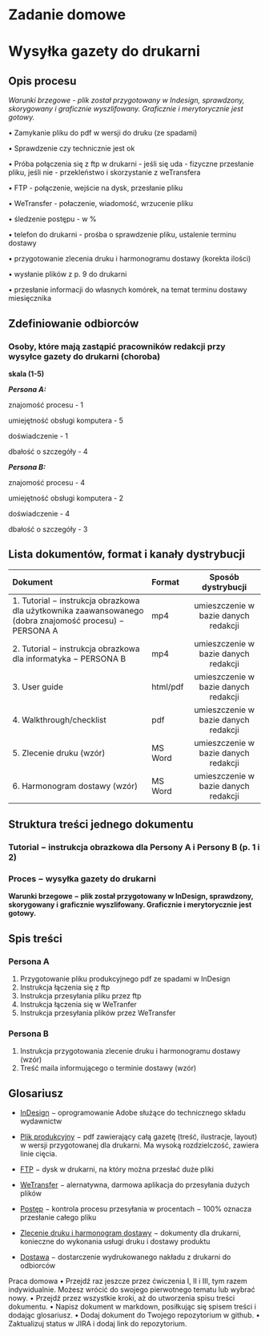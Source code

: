 # Zadanie domowe

#  **Wysyłka gazety do drukarni**

## **Opis procesu**




*Warunki brzegowe - plik został przygotowany w Indesign, sprawdzony, skorygowany i graficznie wyszlifowany.*
*Graficznie i merytorycznie jest gotowy.*

•	Zamykanie pliku do pdf w wersji do druku (ze spadami)

•	Sprawdzenie czy technicznie jest ok

•	Próba połączenia się z ftp w drukarni - jeśli się uda - fizyczne przesłanie pliku, jeśli nie - przekleństwo i skorzystanie z weTransfera

•	FTP - połączenie, wejście na dysk, przesłanie pliku

•	WeTransfer - połaczenie, wiadomość, wrzucenie pliku

•	śledzenie postępu - w %

•	telefon do drukarni - prośba o sprawdzenie pliku, ustalenie terminu dostawy

•	przygotowanie zlecenia druku i harmonogramu dostawy (korekta ilości)

•	wysłanie plików z p. 9 do drukarni

•	przesłanie informacji do własnych komórek, na temat terminu dostawy miesięcznika
 


## **Zdefiniowanie odbiorców**

### **Osoby, które mają zastąpić pracowników redakcji przy wysyłce gazety do drukarni (choroba)**

**skala (1-5)**

***Persona A:***

znajomość procesu - 1

umiejętność obsługi komputera - 5

doświadczenie - 1

dbałość o szczegóły - 4


***Persona B:***

znajomość procesu - 4

umiejętność obsługi komputera - 2

doświadczenie - 4

dbałość o szczegóły - 3

 
## **Lista dokumentów, format i kanały dystrybucji**

|   Dokument  |   Format  | Sposób dystrybucji  |
| :------------- |:-------------------|:-----:|
|  1. Tutorial − instrukcja obrazkowa dla użytkownika zaawansowanego (dobra znajomość procesu) − PERSONA A|mp4|umieszczenie w bazie danych redakcji  |
|2. Tutorial − instrukcja obrazkowa dla informatyka − PERSONA B|mp4|umieszczenie w bazie danych redakcji|
|  3. User guide	|html/pdf|umieszczenie w bazie danych redakcji  |
| 4. Walkthrough/checklist	| pdf | umieszczenie w bazie danych redakcji  |
| 5. Zlecenie druku (wzór)	| MS Word | umieszczenie w bazie danych redakcji  |
| 6. Harmonogram dostawy (wzór)	| MS Word | umieszczenie w bazie danych redakcji  |



## **Struktura treści jednego dokumentu**



### Tutorial − instrukcja obrazkowa dla Persony A i Persony B (p. 1 i 2)
### Proces − wysyłka gazety do drukarni
**Warunki brzegowe − plik został przygotowany w InDesign, sprawdzony, skorygowany i graficznie wyszlifowany. Graficznie i merytorycznie jest gotowy.**


##  **Spis treści**

### Persona A



1.	Przygotowanie pliku produkcyjnego pdf ze spadami w InDesign
2.	Instrukcja łączenia się z ftp 
3.	Instrukcja przesyłania pliku przez ftp
4.	Instrukcja łączenia się w WeTranfer
5.	Instrukcja przesyłania plików przez WeTransfer
### Persona B
1.	Instrukcja przygotowania zlecenie druku i harmonogramu dostawy (wzór)
2.	Treść maila informującego o terminie dostawy (wzór)

##  **Glosariusz**

- [InDesign](#InDesign)
− oprogramowanie Adobe służące do technicznego składu wydawnictw
- [Plik produkcyjny](#Plik-produkcyjny)
 − pdf zawierający całą gazetę (treść, ilustracje, layout) w wersji przygotowanej dla drukarni. Ma wysoką rozdzielczość, zawiera linie cięcia.


- [FTP](#FTP)
− dysk w drukarni, na który można przesłać duże pliki 

- [WeTransfer](#WeTransfer)
  − alernatywna, darmowa aplikacja do przesyłania dużych plików
- [Postęp](#Postęp)
 − kontrola procesu przesyłania w procentach − 100% oznacza przesłanie całego pliku
 - [Zlecenie druku i harmonogram dostawy](#Zlecenie-druku-i-harmonogram-dostawy)
 − dokumenty dla drukarni, konieczne do wykonania usługi druku i dostawy produktu
 - [Dostawa](#Dostawa)
 − dostarczenie wydrukowanego nakładu z drukarni do odbiorców


Praca domowa
• Przejdź raz jeszcze przez ćwiczenia I, II i III, tym razem indywidualnie.
Możesz wrócić do swojego pierwotnego tematu lub wybrać nowy.
• Przejdź przez wszystkie kroki, aż do utworzenia spisu treści dokumentu.
• Napisz dokument w markdown, posiłkując się spisem treści i dodając
glosariusz.
• Dodaj dokument do Twojego repozytorium w github.
• Zaktualizuj status w JIRA i dodaj link do repozytorium. 

